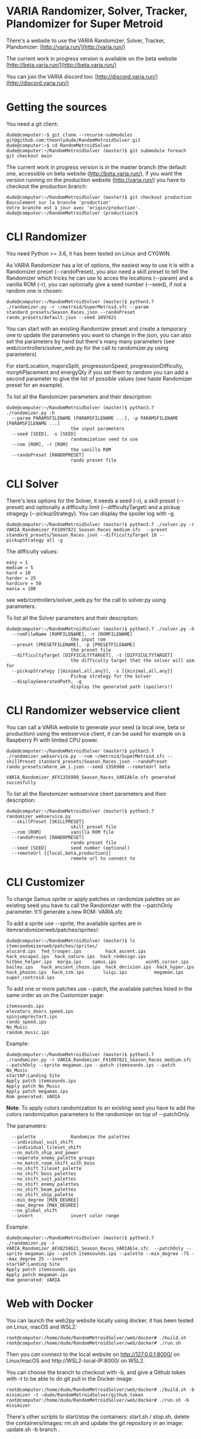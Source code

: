 # VARIA Randomizer, Solver, Tracker, Plandomizer for Super Metroid

There's a website to use the VARIA Randomizer, Solver, Tracker, Plandomizer: [http://varia.run/](http://varia.run/)

The current work in progress version is available on the beta website [http://beta.varia.run/](http://beta.varia.run/)

You can join the VARIA discord too: [http://discord.varia.run/](http://discord.varia.run/)

# Getting the sources

You need a git client:
```
dude@computer:~$ git clone --recurse-submodules git@github.com:theonlydude/RandomMetroidSolver.git
dude@computer:~$ cd RandomMetroidSolver
dude@computer:~/RandomMetroidSolver (master)$ git submodule foreach git checkout main
```

The current work in progress version is in the master branch (the default one, accessible on beta website (http://beta.varia.run/), if you want the version running on the production website (http://varia.run/) you have to checkout the production branch:
```
dude@computer:~/RandomMetroidSolver (master)$ git checkout production
Basculement sur la branche 'production'
Votre branche est à jour avec 'origin/production'.
dude@computer:~/RandomMetroidSolver (production)$ 
```

# CLI Randomizer

You need Python >= 3.6, it has been tested on Linux and CYGWIN.

As VARIA Randomizer has a lot of options, the easiest way to use it is with a Randomizer preset (--randoPreset), you also need a skill preset to tell the Randomizer which tricks he can use to acces the locations (--param) and a vanilla ROM (-r), you can optionally give a seed number (--seed), if not a random one is chosen:

```
dude@computer:~/RandomMetroidSolver (master)$ python3.7 ./randomizer.py -r ~/metroid/SuperMetroid.sfc --param standard_presets/Season_Races.json --randoPreset rando_presets/default.json --seed 1097821
```

You can start with an existing Randomizer preset and create a temporary one to update the parameters you want to change in the json, you can also set the parameters by hand but there's many many parameters (see web/controllers/solver_web.py for the call to randomizer.py using parameters)

For startLocation, majorsSplit, progressionSpeed, progressionDifficulty, morphPlacement and energyQty if you set them to random you can add a second parameter to give the list of possible values (see haste Randomizer preset for an example).

To list all the Randomizer parameters and their description:
```
dude@computer:~/RandomMetroidSolver (master)$ python3.7 ./randomizer.py -h
  --param PARAMSFILENAME [PARAMSFILENAME ...], -p PARAMSFILENAME [PARAMSFILENAME ...]
                        the input parameters
  --seed [SEED], -s [SEED]
                        randomization seed to use
  --rom [ROM], -r [ROM]
                        the vanilla ROM
  --randoPreset [RANDOPRESET]
                        rando preset file
```

# CLI Solver

There's less options for the Solver, it needs a seed (-r), a skill preset (--preset) and optionally a difficulty limit (--difficultyTarget) and a pickup stragegy (--pickupStrategy). You can display the spoiler log with -g.

```
dude@computer:~/RandomMetroidSolver (master)$ python3.7 ./solver.py -r VARIA_Randomizer_FX1097821_Season_Races_medium.sfc  --preset standard_presets/Season_Races.json --difficultyTarget 10 --pickupStrategy all -g
```

The difficulty values:
```
easy = 1
medium = 5
hard = 10
harder = 25
hardcore = 50
mania = 100
```

see web/controllers/solver_web.py for the call to solver.py using parameters.

To list all the Solver parameters and their description:
```
dude@computer:~/RandomMetroidSolver (master)$ python3.7 ./solver.py -h
  --romFileName [ROMFILENAME], -r [ROMFILENAME]
                        the input rom
  --preset [PRESETFILENAME], -p [PRESETFILENAME]
                        the preset file
  --difficultyTarget [DIFFICULTYTARGET], -t [DIFFICULTYTARGET]
                        the difficulty target that the solver will aim for
  --pickupStrategy [{minimal,all,any}], -s [{minimal,all,any}]
                        Pickup strategy for the Solver
  --displayGeneratedPath, -g
                        display the generated path (spoilers!)
```

# CLI Randomizer webservice client

You can call a VARIA website to generate your seed (a local one, beta or production) using the webservice client, it can be used for example on a Raspberry Pi with limited CPU power.

```
dude@computer:~/RandomMetroidSolver (master)$ python3.7 ./randomizer_webservice.py --rom ~/metroid/SuperMetroid.sfc --skillPreset standard_presets/Season_Races.json --randoPreset rando_presets/where_am_i.json --seed 1356988 --remoteUrl beta

VARIA_Randomizer_AFX1356988_Season_Races_VARIAble.sfc generated succesfully
```

To list all the Randomizer webservice client parameters and their description:
```
dude@computer:~/RandomMetroidSolver (master)$ python3.7 randomizer_webservice.py 
  --skillPreset [SKILLPRESET]
                        skill preset file
  --rom [ROM]           vanilla ROM file
  --randoPreset [RANDOPRESET]
                        rando preset file
  --seed [SEED]         seed number (optional)
  --remoteUrl [{local,beta,production}]
                        remote url to connect to
```

# CLI Customizer

To change Samus sprite or apply patches or randomize palettes on an existing seed you have to call the Randomizer with the --patchOnly parameter. It'll generate a new ROM: VARIA.sfc

To add a sprite use --sprite, the available sprites are in itemrandomizerweb/patches/sprites/:
```
dude@computer:~/RandomMetroidSolver (master)$ ls itemrandomizerweb/patches/sprites/
alucard.ips  fed_trooper.ips         hack_ascent.ips    hack_escape2.ips  hack_nature.ips  hack_redesign.ips  hitbox_helper.ips  marga.ips    samus.ips           win95_cursor.ips
bailey.ips   hack_ancient_chozo.ips  hack_decision.ips  hack_hyper.ips    hack_phazon.ips  hack_szm.ips       luigi.ips          megaman.ips  super_controid.ips
```

To add one or more patches use --patch, the available patches listed in the same order as on the Customizer page:
```
itemsounds.ips
elevators_doors_speed.ips
spinjumprestart.ips
rando_speed.ips
No_Music
random_music.ips
```

Example:
```
dude@computer:~/RandomMetroidSolver (master)$ python3.7 ./randomizer.py -r VARIA_Randomizer_FX1097821_Season_Races_medium.sfc --patchOnly --sprite megaman.ips --patch itemsounds.ips --patch No_Music
startAP:Landing Site
Apply patch itemsounds.ips
Apply patch No_Music
Apply patch megaman.ips
Rom generated: VARIA
```

**Note**: To apply colors randomization to an existing seed you have to add the colors randomization parameters to the randomizer on top of --patchOnly.

The parameters:
```
  --palette             Randomize the palettes
  --individual_suit_shift
  --individual_tileset_shift
  --no_match_ship_and_power
  --seperate_enemy_palette_groups
  --no_match_room_shift_with_boss
  --no_shift_tileset_palette
  --no_shift_boss_palettes
  --no_shift_suit_palettes
  --no_shift_enemy_palettes
  --no_shift_beam_palettes
  --no_shift_ship_palette
  --min_degree [MIN_DEGREE]
  --max_degree [MAX_DEGREE]
  --no_global_shift
  --invert              invert color range
```

Example:
```
dude@computer:~/RandomMetroidSolver (master)$ python3.7 ./randomizer.py -r VARIA_Randomizer_AFX8258621_Season_Races_VARIAble.sfc  --patchOnly --sprite megaman.ips --patch itemsounds.ips --palette --min_degree -75 --max_degree 25 --invert
startAP:Landing Site
Apply patch itemsounds.ips
Apply patch megaman.ips
Rom generated: VARIA
```

# Web with Docker

You can launch the web2py website locally using docker, it has been tested on Linux, macOS and WSL2:
```
root@computer:/home/dude/RandomMetroidSolver/web/docker# ./build.sh
root@computer:/home/dude/RandomMetroidSolver/web/docker# ./run.sh
```

Then you can connect to the local website on http://127.0.0.1:8000/ on Linux/macOS and http://WSL2-local-IP:8000/ on WSL2.

You can choose the branch to checkout with -b, and give a Github token with -t to be able to do git pull in the Docker image:
```
root@computer:/home/dude/RandomMetroidSolver/web/docker# ./build.sh -b minimizer -t ~dude/RandomMetroidSolver/github_token
root@computer:/home/dude/RandomMetroidSolver/web/docker# ./run.sh -b minimizer
```

There's other scripts to start/stop the containers: start.sh / stop.sh, delete the containers/images: rm.sh and update the git repository in an image: update.sh -b branch .
